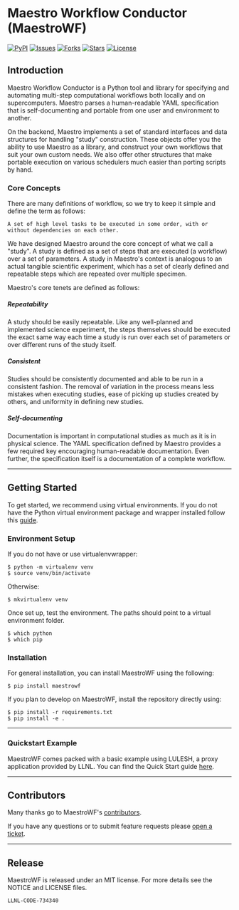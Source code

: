 # Maestro Workflow Conductor (MaestroWF)
[![PyPI](https://img.shields.io/pypi/v/maestrowf.svg)](https://pypi.python.org/pypi?name=maestrowf&version=1.0.0&:action=display)
[![Issues](https://img.shields.io/github/issues/LLNL/maestrowf.svg)](https://github.com/LLNL/maestrowf/issues)
[![Forks](https://img.shields.io/github/forks/LLNL/maestrowf.svg)](https://github.com/LLNL/maestrowf/network)
[![Stars](https://img.shields.io/github/stars/LLNL/maestrowf.svg)](https://github.com/LLNL/maestrowf/stargazers)
[![License](https://img.shields.io/badge/license-MIT-blue.svg)](https://raw.githubusercontent.com/LLNL/maestrowf/master/LICENSE)

## Introduction

Maestro Workflow Conductor is a Python tool and library for specifying and automating multi-step computational workflows both locally and on supercomputers. Maestro parses a human-readable YAML specification that is self-documenting and portable from one user and environment to another.

On the backend, Maestro implements a set of standard interfaces and data structures for handling "study" construction. These objects offer you the ability to use Maestro as a library, and construct your own workflows that suit your own custom needs. We also offer other structures that make portable execution on various schedulers much easier than porting scripts by hand.

### Core Concepts

There are many definitions of workflow, so we try to keep it simple and define the term as follows:
```
A set of high level tasks to be executed in some order, with or without dependencies on each other.
```

We have designed Maestro around the core concept of what we call a "study". A study is defined as a set of steps that are executed (a workflow) over a set of parameters. A study in Maestro's context is analogous to an actual tangible scientific experiment, which has a set of clearly defined and repeatable steps which are repeated over multiple specimen.

Maestro's core tenets are defined as follows:

##### Repeatability
A study should be easily repeatable. Like any well-planned and implemented science experiment, the steps themselves should be executed the exact same way each time a study is run over each set of parameters or over different runs of the study itself.

##### Consistent
Studies should be consistently documented and able to be run in a consistent fashion. The removal of variation in the process means less mistakes when executing studies, ease of picking up studies created by others, and uniformity in defining new studies.

##### Self-documenting
Documentation is important in computational studies as much as it is in physical science. The YAML specification defined by Maestro provides a few required key encouraging human-readable documentation. Even further, the specification itself is a documentation of a complete workflow.

----------------

## Getting Started

To get started, we recommend using virtual environments. If you do not have the
Python virtual environment package and wrapper installed follow this [guide](http://python-guide-pt-br.readthedocs.io/en/latest/dev/virtualenvs/).

### Environment Setup
If you do not have or use virtualenvwrapper:

    $ python -m virtualenv venv
    $ source venv/bin/activate
Otherwise:

    $ mkvirtualenv venv


Once set up, test the environment. The paths should point to a virtual environment folder.

    $ which python
    $ which pip

### Installation

For general installation, you can install MaestroWF using the following:

    $ pip install maestrowf

If you plan to develop on MaestroWF, install the repository directly using:

    $ pip install -r requirements.txt
    $ pip install -e .

----------------

### Quickstart Example

MaestroWF comes packed with a basic example using LULESH, a proxy application provided by LLNL. You can find the Quick Start guide [here](https://maestrowf.readthedocs.io/en/latest/quick_start.html#).

----------------

## Contributors
Many thanks go to MaestroWF's [contributors](https://github.com/LLNL/maestrowf/graphs/contributors).

If you have any questions or to submit feature requests please [open a ticket](https://github.com/llnl/maestrowf/issues).

----------------

## Release
MaestroWF is released under an MIT license.  For more details see the
NOTICE and LICENSE files.

``LLNL-CODE-734340``
